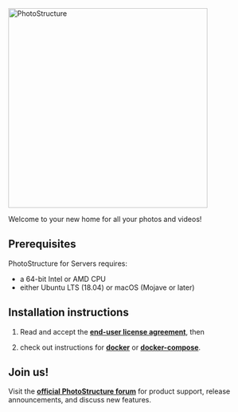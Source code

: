 <img alt="PhotoStructure" src="https://photostructure.com/img/logo-horizontal-black-on-white-800w.png" width=400>

Welcome to your new home for all your photos and videos!

## Prerequisites

PhotoStructure for Servers requires:

- a 64-bit Intel or AMD CPU
- either Ubuntu LTS (18.04) or macOS (Mojave or later)

## Installation instructions

1. Read and accept the [**end-user license agreement**](https://photostructure.com/eula), then 

2. check out instructions for [**docker**](https://photostructure.com/server/photostructure-for-docker/) or [**docker-compose**](https://photostructure.com/server/photostructure-for-docker-compose/).

## Join us!

Visit the [**official PhotoStructure forum**](https://forum.photostructure.com) for product support, release announcements, and discuss new features.
